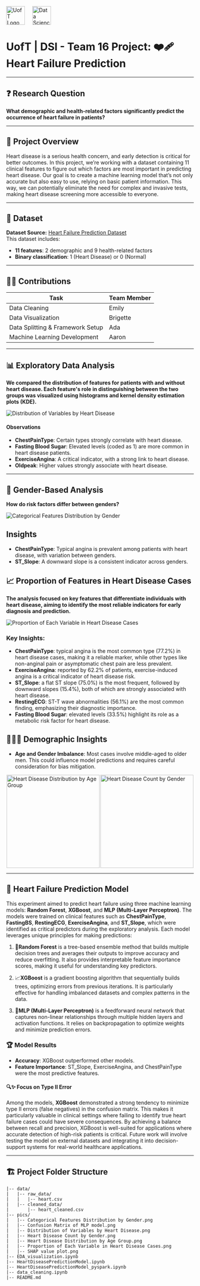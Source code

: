 <div style="display: flex; gap: 20px;">
  <img src="https://learn.utoronto.ca/themes/custom/de_theme/logo.svg" alt="UofT Logo" height="50">
  <img src="https://datasciences.utoronto.ca/wp-content/uploads/2021/12/Logo.png" alt="Data Sciences Logo" height="50">
</div>

# UofT | DSI - Team 16 Project: ❤️‍🩹 Heart Failure Prediction


---

## ❓ Research Question
**What demographic and health-related factors significantly predict the occurrence of heart failure in patients?**

---

## 🎯 Project Overview
Heart disease is a serious health concern, and early detection is critical for better outcomes. In this project, we’re working with a dataset containing 11 clinical features to figure out which factors are most important in predicting heart disease. Our goal is to create a machine learning model that’s not only accurate but also easy to use, relying on basic patient information. This way, we can potentially eliminate the need for complex and invasive tests, making heart disease screening more accessible to everyone.

---

## 📂  Dataset
**Dataset Source:** [Heart Failure Prediction Dataset](https://www.kaggle.com/datasets/fedesoriano/heart-failure-prediction/data)  
This dataset includes:
- **11 features**: 2 demographic and 9 health-related factors
- **Binary classification**: 1 (Heart Disease) or 0 (Normal)

---

## 👨‍💻 Contributions

| Task                             | Team Member |
|----------------------------------|-------------|
| Data Cleaning                    | Emily       |
| Data Visualization               | Brigette    |
| Data Splitting & Framework Setup | Ada         |
| Machine Learning Development     | Aaron       |

---

## 📊 Exploratory Data Analysis

**We compared the distribution of features for patients with and without heart disease. Each feature's role in distinguishing between the two groups was visualized using histograms and kernel density estimation plots (KDE).**

![Distribution of Variables by Heart Disease](./pics/Distribution%20of%20Variables%20by%20Heart%20Disease.png)


#### Observations

- **ChestPainType**: Certain types strongly correlate with heart disease.
- **Fasting Blood Sugar**: Elevated levels (coded as 1) are more common in heart disease patients.
- **ExerciseAngina**: A critical indicator, with a strong link to heart disease.
- **Oldpeak**: Higher values strongly associate with heart disease.

---
## 👫 Gender-Based Analysis
**How do risk factors differ between genders?**

![Categorical Features Distribution by Gender](./pics/Categorical%20Features%20Distribution%20by%20Gender.png)


## Insights

- **ChestPainType**: Typical angina is prevalent among patients with heart disease, with variation between genders.
- **ST_Slope**: A downward slope is a consistent indicator across genders.


## 📈 Proportion of Features in Heart Disease Cases
**The analysis focused on key features that differentiate individuals with heart disease, aiming to identify the most reliable indicators for early diagnosis and prediction.**

![Proportion of Each Variable in Heart Disease Cases](./pics/Proportion%20of%20Each%20Variable%20in%20Heart%20Disease%20Cases.png)


### Key Insights:

- **ChestPainType**: typical angina is the most common type (77.2%) in heart disease cases, making it a reliable marker, while other types like non-anginal pain or asymptomatic chest pain are less prevalent.  
- **ExerciseAngina**: reported by 62.2% of patients, exercise-induced angina is a critical indicator of heart disease risk.  
- **ST_Slope**: a flat ST slope (75.0%) is the most frequent, followed by downward slopes (15.4%), both of which are strongly associated with heart disease.  
- **RestingECG**: ST-T wave abnormalities (56.1%) are the most common finding, emphasizing their diagnostic importance.  
- **Fasting Blood Sugar**: elevated levels (33.5%) highlight its role as a metabolic risk factor for heart disease.  

## 🧑‍🤝‍🧑 Demographic Insights
- **Age and Gender Imbalance**: Most cases involve middle-aged to older men. This could influence model predictions and requires careful consideration for bias mitigation.


<div style="display: flex; justify-content: space-around; align-items: center;">

<img src="./pics/Heart Disease Distribution by Age Group.png" alt="Heart Disease Distribution by Age Group" height="250px">

<img src="./pics/Heart Disease Count by Gender.png" alt="Heart Disease Count by Gender" height="250px">

</div>

---

## 🤖 Heart Failure Prediction Model

This experiment aimed to predict heart failure using three machine learning models: **Random Forest**, **XGBoost**, and **MLP (Multi-Layer Perceptron)**. The models were trained on clinical features such as **ChestPainType**, **FastingBS**, **RestingECG**, **ExerciseAngina**, and **ST_Slope**, which were identified as critical predictors during the exploratory analysis. Each model leverages unique principles for making predictions:

1. 🌲**Random Forest** is a tree-based ensemble method that builds multiple decision trees and averages their outputs to improve accuracy and reduce overfitting. It also provides interpretable feature importance scores, making it useful for understanding key predictors.

2. 📈**XGBoost** is a gradient boosting algorithm that sequentially builds trees, optimizing errors from previous iterations. It is particularly effective for handling imbalanced datasets and complex patterns in the data.

3. 🧠**MLP (Multi-Layer Perceptron)** is a feedforward neural network that captures non-linear relationships through multiple hidden layers and activation functions. It relies on backpropagation to optimize weights and minimize prediction errors.

### 🏆 Model Results

- **Accuracy**: XGBoost outperformed other models.  
- **Feature Importance**: ST_Slope, ExerciseAngina, and ChestPainType were the most predictive features.  

#### 🔍✨ Focus on Type II Error  
Among the models, **XGBoost** demonstrated a strong tendency to minimize type II errors (false negatives) in the confusion matrix. This makes it particularly valuable in clinical settings where failing to identify true heart failure cases could have severe consequences. By achieving a balance between recall and precision, XGBoost is well-suited for applications where accurate detection of high-risk patients is critical. Future work will involve testing the model on external datasets and integrating it into decision-support systems for real-world healthcare applications.


---

## 🏗️ Project Folder Structure

```plaintext
|-- data/
|   |-- raw_data/
|   |   |-- heart.csv
|   |-- cleaned_data/
|       |-- heart_cleaned.csv
|-- pics/
|   |-- Categorical Features Distribution by Gender.png
|   |-- Confusion Matrix of MLP model.png
|   |-- Distribution of Variables by Heart Disease.png
|   |-- Heart Disease Count by Gender.png
|   |-- Heart Disease Distribution by Age Group.png
|   |-- Proportion of Each Variable in Heart Disease Cases.png
|   |-- SHAP value plot.png
|-- EDA_visualization.ipynb
|-- HeartDiseasePredictionModel.ipynb
|-- HeartDiseasePredictionModel_pyspark.ipynb
|-- data_cleaning.ipynb
|-- README.md






